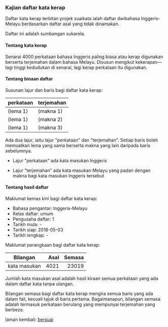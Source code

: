 ---
---

### Kajian daftar kata kerap

Daftar kata kerap terbitan projek suaikata ialah daftar
dwibahasa Inggeris-Melayu berdasarkan daftar asal yang
tidak dinamakan.

Daftar ini adalah sumbangan sukarela.

#### Tentang kata kerap

Senarai 4000 perkataan bahasa Inggeris paling biasa atau
kerap digunakan berserta terjemahan dalam bahasa Melayu.
Disusun mengikut kekerapan&mdash;lagi tinggi kedudukan di
senarai, lagi kerap perkataan itu digunakan.

#### Tentang binaan daftar

Susunan lajur dan baris bagi daftar kata kerap:

| perkataan  | terjemahan |
| ---------- | ---------- |
| (lema 1)   | (makna 1)  |
| (lema 1)   | (makna 2)  |
| (lema 1)   | (makna 3)  |

Ada dua lajur, iaitu lajur "perkataan" dan "terjemahan".
Setiap baris boleh memuatkan lema yang sama berserta makna
yang lain daripada baris sebelumnya.

- Lajur "perkataan" ada kata masukan Inggeris

- Lajur "terjemahan" ada kata masukan Melayu yang padan dengan
makna bagi kata masukan Inggeris tersebut

#### Tentang hasil daftar

Maklumat kemas kini bagi daftar kata kerap:

- Bahasa pengantar: Inggeris-Melayu
- Kelas daftar: umum
- Pengusaha daftar: 1
- Tarikh mula: -
- Tarikh siap: 2018-05-03
- Tarikh lengkap: -

Maklumat perangkaan bagi daftar kata kerap:

| Bilangan     | Asal    | Semasa  |
| ------------ | -------:| -------:|
| kata masukan | 4021    | 23019   |

Jumlah kata masukan asal adalah hasil kiraan semua perkataan
yang ada dalam daftar kata tanpa ulangan.

Bilangan semasa bagi daftar kata kerap mengira semua baris
yang ada dalam fail, kecuali tajuk di baris pertama.
Bagaimanapun, bilangan semasa adalah termasuk perkataan
berulang yang mempunyai terjemahan yang berbeza.

laman kembali: [bersuai][0]

  [0]: ../bersuai.md
